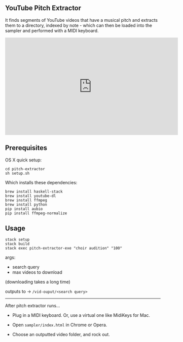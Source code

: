 YouTube Pitch Extractor
---

It finds segments of YouTube videos that have a musical pitch and extracts
them to a directory, indexed by note - which can then be loaded into the sampler and performed with a MIDI keyboard.

<iframe width="560" height="315" src="https://www.youtube.com/embed/kZSk0LsozFY" frameborder="0" allowfullscreen></iframe>

Prerequisites
----
OS X quick setup:

    cd pitch-extractor
    sh setup.sh

Which installs these dependencies:

    brew install haskell-stack
    brew install youtube-dl
    brew install ffmpeg
    brew install python
    pip install aubio
    pip install ffmpeg-normalize

Usage
----

    stack setup
    stack build
    stack exec pitch-extractor-exe "choir audition" "100"


args:
- search query
- max videos to download

(downloading takes a long time)

outputs to -> `/vid-ouput/<search query>`

---

After pitch extractor runs...

* Plug in a MIDI keyboard. Or, use a virtual one like MidiKeys for Mac.

* Open `sampler/index.html` in Chrome or Opera.

* Choose an outputted video folder, and rock out.
